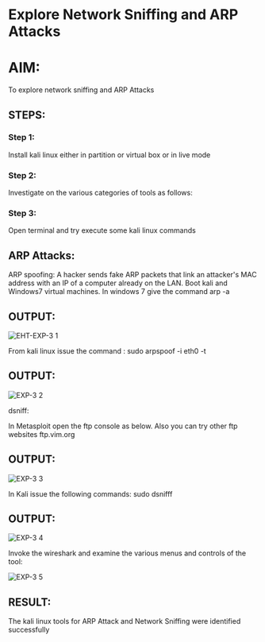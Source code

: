 
# Explore Network Sniffing and ARP Attacks

# AIM:

To explore network sniffing and ARP Attacks

## STEPS:

### Step 1:

Install kali linux either in partition or virtual box or in live mode

### Step 2:

Investigate on the various categories of tools as follows:


### Step 3:
Open terminal and try execute some kali linux commands

## ARP Attacks:  
ARP spoofing: A hacker sends fake ARP packets that link an attacker's MAC address with an IP of a computer already on the LAN. 
Boot kali and Windows7 virtual machines.
In windows 7 give the command arp -a
## OUTPUT:



![EHT-EXP-3 1](https://github.com/jagadeeshreddy561/ARP-Attack-and-Network-Sniffing/assets/120623104/9517393f-5ddb-43a4-8d88-99614a64e8d4)



From kali linux issue the command :
sudo arpspoof -i eth0 -t <target system> <gateway>
## OUTPUT:




![EXP-3 2](https://github.com/jagadeeshreddy561/ARP-Attack-and-Network-Sniffing/assets/120623104/9c1cad63-dcba-430c-bfc8-60889c71a0f7)



 dsniff:






In Metasploit open the ftp console as below. Also you can try other ftp websites ftp.vim.org
## OUTPUT:


![EXP-3 3](https://github.com/jagadeeshreddy561/ARP-Attack-and-Network-Sniffing/assets/120623104/e7f74755-a5fd-4e47-a516-f7007ed8e822)


In Kali issue the following commands:
sudo dsnifff
## OUTPUT:

![EXP-3 4](https://github.com/jagadeeshreddy561/ARP-Attack-and-Network-Sniffing/assets/120623104/48c17339-9f7f-41f2-9caa-afe05b3183e0)


Invoke the wireshark and examine the various menus  and controls of the tool:

![EXP-3 5](https://github.com/jagadeeshreddy561/ARP-Attack-and-Network-Sniffing/assets/120623104/19672d86-29e2-4410-b558-187df4636dd2)








## RESULT:
The kali linux tools for ARP Attack and Network Sniffing were identified successfully
